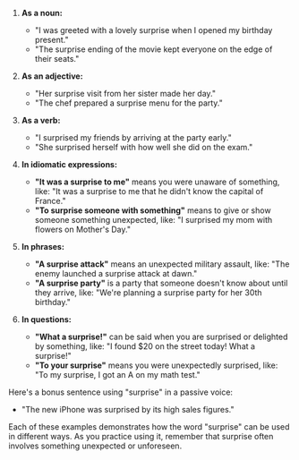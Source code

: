1. **As a noun:**
   - "I was greeted with a lovely surprise when I opened my birthday present."
   - "The surprise ending of the movie kept everyone on the edge of their seats."

2. **As an adjective:**
   - "Her surprise visit from her sister made her day."
   - "The chef prepared a surprise menu for the party."

3. **As a verb:**
   - "I surprised my friends by arriving at the party early."
   - "She surprised herself with how well she did on the exam."

4. **In idiomatic expressions:**
   - **"It was a surprise to me"** means you were unaware of something, like: "It was a surprise to me that he didn't know the capital of France."
   - **"To surprise someone with something"** means to give or show someone something unexpected, like: "I surprised my mom with flowers on Mother's Day."

5. **In phrases:**
   - **"A surprise attack"** means an unexpected military assault, like: "The enemy launched a surprise attack at dawn."
   - **"A surprise party"** is a party that someone doesn't know about until they arrive, like: "We're planning a surprise party for her 30th birthday."

6. **In questions:**
   - **"What a surprise!"** can be said when you are surprised or delighted by something, like: "I found $20 on the street today! What a surprise!"
   - **"To your surprise"** means you were unexpectedly surprised, like: "To my surprise, I got an A on my math test."

Here's a bonus sentence using "surprise" in a passive voice:
- "The new iPhone was surprised by its high sales figures."

Each of these examples demonstrates how the word "surprise" can be used in different ways. As you practice using it, remember that surprise often involves something unexpected or unforeseen.
